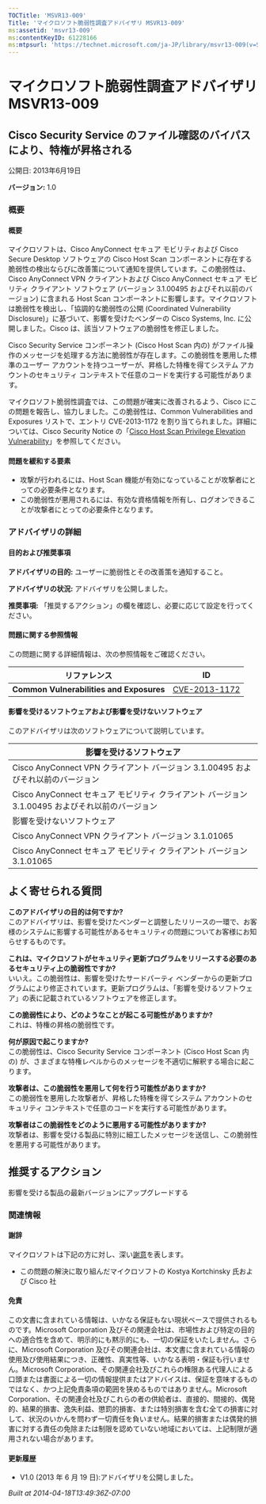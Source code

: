 ```yaml
---
TOCTitle: 'MSVR13-009'
Title: 'マイクロソフト脆弱性調査アドバイザリ MSVR13-009'
ms:assetid: 'msvr13-009'
ms:contentKeyID: 61228166
ms:mtpsurl: 'https://technet.microsoft.com/ja-JP/library/msvr13-009(v=Security.10)'
---
```




マイクロソフト脆弱性調査アドバイザリ MSVR13-009
===============================================

Cisco Security Service のファイル確認のバイパスにより、特権が昇格される
-----------------------------------------------------------------------

公開日: 2013年6月19日

**バージョン:** 1.0

### 概要

#### 概要

マイクロソフトは、Cisco AnyConnect セキュア モビリティおよび Cisco Secure Desktop ソフトウェアの Cisco Host Scan コンポーネントに存在する脆弱性の検出ならびに改善策について通知を提供しています。この脆弱性は、Cisco AnyConnect VPN クライアントおよび Cisco AnyConnect セキュア モビリティ クライアント ソフトウェア (バージョン 3.1.00495 およびそれ以前のバージョン) に含まれる Host Scan コンポーネントに影響します。マイクロソフトは脆弱性を検出し、「協調的な脆弱性の公開 (Coordinated Vulnerability Disclosure)」に基づいて、影響を受けたベンダーの Cisco Systems, Inc. に公開しました。Cisco は、該当ソフトウェアの脆弱性を修正しました。

Cisco Security Service コンポーネント (Cisco Host Scan 内の) がファイル操作のメッセージを処理する方法に脆弱性が存在します。この脆弱性を悪用した標準のユーザー アカウントを持つユーザーが、昇格した特権を得てシステム アカウントのセキュリティ コンテキストで任意のコードを実行する可能性があります。

マイクロソフト脆弱性調査では、この問題が確実に改善されるよう、Cisco にこの問題を報告し、協力しました。この脆弱性は、Common Vulnerabilities and Exposures リストで、エントリ CVE-2013-1172 を割り当てられました。詳細については、Cisco Security Notice の「[Cisco Host Scan Privilege Elevation Vulnerability](https://tools.cisco.com/security/center/content/ciscosecuritynotice/cve-2013-1172)」を参照してください。

#### 問題を緩和する要素

-   攻撃が行われるには、Host Scan 機能が有効になっていることが攻撃者にとっての必要条件となります。
-   この脆弱性が悪用されるには、有効な資格情報を所有し、ログオンできることが攻撃者にとっての必要条件となります。

### アドバイザリの詳細

#### 目的および推奨事項

**アドバイザリの目的:** ユーザーに脆弱性とその改善策を通知すること。

**アドバイザリの状況:** アドバイザリを公開しました。

**推奨事項:** 「推奨するアクション」の欄を確認し、必要に応じて設定を行ってください。

#### 問題に関する参照情報

この問題に関する詳細情報は、次の参照情報をご確認ください。

| リファレンス                             | ID                                                                               |
|------------------------------------------|----------------------------------------------------------------------------------|
| **Common Vulnerabilities and Exposures** | [CVE-2013-1172](https://www.cve.mitre.org/cgi-bin/cvename.cgi?name=cve-2013-1172) |

#### 影響を受けるソフトウェアおよび影響を受けないソフトウェア

このアドバイザリは次のソフトウェアについて説明しています。

| 影響を受けるソフトウェア                                                                          |
|---------------------------------------------------------------------------------------------------|
| Cisco AnyConnect VPN クライアント バージョン 3.1.00495 およびそれ以前のバージョン                 |
| Cisco AnyConnect セキュア モビリティ クライアント バージョン 3.1.00495 およびそれ以前のバージョン |
| 影響を受けないソフトウェア                                                                        |
| Cisco AnyConnect VPN クライアント バージョン 3.1.01065                                            |
| Cisco AnyConnect セキュア モビリティ クライアント バージョン 3.1.01065                            |

よく寄せられる質問
------------------

 
**このアドバイザリの目的は何ですか?**  
このアドバイザリは、影響を受けたベンダーと調整したリリースの一環で、お客様のシステムに影響する可能性があるセキュリティの問題についてお客様にお知らせするものです。

**これは、マイクロソフトがセキュリティ更新プログラムをリリースする必要のあるセキュリティ上の脆弱性ですか?**  
いいえ。この脆弱性は、影響を受けたサードパーティ ベンダーからの更新プログラムにより修正されています。更新プログラムは、「影響を受けるソフトウェア」の表に記載されているソフトウェアを修正します。

**この脆弱性により、どのようなことが起こる可能性がありますか?**  
これは、特権の昇格の脆弱性です。

**何が原因で起こりますか?**  
この脆弱性は、Cisco Security Service コンポーネント (Cisco Host Scan 内の) が、さまざまな特権レベルからのメッセージを不適切に解釈する場合に起こります。

**攻撃者は、この脆弱性を悪用して何を行う可能性がありますか?**  
この脆弱性を悪用した攻撃者が、昇格した特権を得てシステム アカウントのセキュリティ コンテキストで任意のコードを実行する可能性があります。

**攻撃者はこの脆弱性をどのように悪用する可能性がありますか?**  
攻撃者は、影響を受ける製品に特別に細工したメッセージを送信し、この脆弱性を悪用する可能性があります。

推奨するアクション
------------------

 
影響を受ける製品の最新バージョンにアップグレードする

### 関連情報

#### 謝辞

マイクロソフトは下記の方に対し、深い[謝意](https://go.microsoft.com/fwlink/?linkid=21127)を表します。

-   この問題の解決に取り組んだマイクロソフトの Kostya Kortchinsky 氏および Cisco 社

#### 免責

この文書に含まれている情報は、いかなる保証もない現状ベースで提供されるものです。Microsoft Corporation 及びその関連会社は、市場性および特定の目的への適合性を含めて、明示的にも黙示的にも、一切の保証をいたしません。さらに、Microsoft Corporation 及びその関連会社は、本文書に含まれている情報の使用及び使用結果につき、正確性、真実性等、いかなる表明・保証も行いません。Microsoft Corporation、その関連会社及びこれらの権限ある代理人による口頭または書面による一切の情報提供またはアドバイスは、保証を意味するものではなく、かつ上記免責条項の範囲を狭めるものではありません。Microsoft Corporation、その関連会社及びこれらの者の供給者は、直接的、間接的、偶発的、結果的損害、逸失利益、懲罰的損害、または特別損害を含む全ての損害に対して、状況のいかんを問わず一切責任を負いません。結果的損害または偶発的損害に対する責任の免除または制限を認めていない地域においては、上記制限が適用されない場合があります。

#### 更新履歴

-   V1.0 (2013 年 6 月 19 日):アドバイザリを公開しました。

*Built at 2014-04-18T13:49:36Z-07:00*
